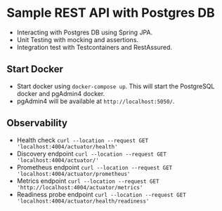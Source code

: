 # Sample REST API with Postgres DB

- Interacting with Postgres DB using Spring JPA.
- Unit Testing with mocking and assertions.
- Integration test with Testcontainers and RestAssured.

## Start Docker

- Start docker using `docker-compose up`. This will start the PostgreSQL docker and pgAdmin4 docker.
- pgAdmin4 will be available at `http://localhost:5050/`.

## Observability

- Health check `curl --location --request GET 'localhost:4004/actuator/health'`
- Discovery endpoint `curl --location --request GET 'localhost:4004/actuator/'`
- Prometheus endpoint `curl --location --request GET 'localhost:4004/actuator/prometheus'`
- Metrics endpoint `curl --location --request GET 'http://localhost:4004/actuator/metrics'`
- Readiness probe endpoint `curl --location --request GET 'localhost:4004/actuator/health/readiness'`

